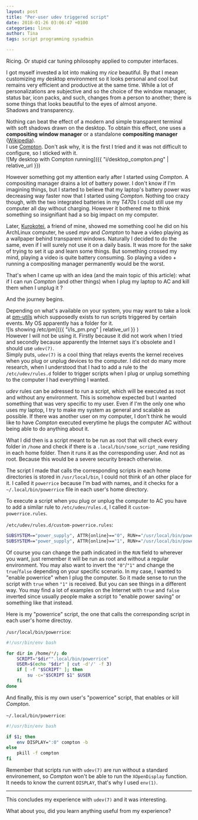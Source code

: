 ```yaml
---
layout: post
title: "Per-user udev triggered script"
date: 2018-01-26 03:06:47 +0100
categories: linux
author: Tina
tags: script programming sysadmin

---
```

Ricing. Or stupid car tuning philosophy applied to computer interfaces.

I got myself invested a lot into making my *rice* beautiful. By that I mean
customizing my desktop environment so it looks personal and cool but remains
very efficient and productive at the same time.
While a lot of personalizations are subjective and so the choice of the window
manager, status bar, icon packs, and such, changes from a person to another;
there is some things that looks beautiful to the eyes of almost anyone.  
Shadows and transparency.

Nothing can beat the effect of a modern and simple transparent terminal with
soft shadows drawn on the desktop. To obtain this effect, one uses a
**compositing window manager** or a standalone **compositing manager**
([Wikipedia](https://en.wikipedia.org/wiki/Compositing_window_manager)).  
I use [Compton](https://github.com/chjj/compton). Don't ask why, it is the
first I tried and it was not difficult to configure, so I sticked with it.  
![My desktop with Compton running]({{ "i/desktop_compton.png" | relative_url }})

However something got my attention early after I started using *Compton*. A
compositing manager drains a lot of battery power. I don't know if I'm
imagining things, but I started to believe that my laptop's battery power was
decreasing way faster now that I started using *Compton*. Nothing too crazy
though, with the two integrated batteries in my *T470s* I could still use my
computer all day without charging. However it bothered me to think something
so insignifiant had a so big impact on my computer.

Later, [Kurokotei](https://twitter.com/dialgadu77), a friend of mine, showed me
something cool he did on his ArchLinux computer, he used *mpv* and *Compton*
to have a video playing as a wallpaper behind transparent windows. Naturally
I decided to do the same, even if I will surely not use it on a daily basis. It
was more for the sake of trying to set it up and learn some things. But
something crossed my mind, playing a video is quite battery consuming. So
playing a video + running a compositing manager permanently would be the worst.

That's when I came up with an idea (and the main topic of this article): what if
I can run *Compton* (and other things) when I plug my laptop to AC and kill
them when I unplug it ?

And the journey begins.

Depending on what's available on your system, you may want to take a look at
[pm-utils](https://pm-utils.freedesktop.org/wiki/) which supposedly exists to
run scripts triggered by certain events. My OS apparently has a folder for it.  
![ls showing /etc/pm]({{ "i/ls_pm.png" | relative_url }} )  
However I will not be using it. Firstly because it did not work when I tried
and secondly because apparently the Internet says it's obsolete and I should
use `udev(7)`.  
Simply puts, `udev(7)` is a cool thing that relays events the kernel receives
when you plug or unplug devices to the computer. I did not do many more
research, when I understood that I had to add a rule to the `/etc/udev/rules.d`
folder to trigger scripts when I plug or unplug something to the computer I had
everything I wanted.

*udev* rules can be adressed to run a script, which will be executed as root
and without any environment. This is somehow expected but I wanted something
that was very specific to my user. Even if I'm the only one who uses my laptop,
I try to make my system as general and scalable as possible. If there was
another user on my computer, I don't think he would like to have *Compton*
executed everytime he plugs the computer AC without being able to do anything
about it.

What I did then is a script meant to be run as root that will check every
folder in `/home` and check if there is a `.local/bin/some_script_name`
residing in each home folder. Then it runs it as the corresponding user. And
not as root. Because this would be a severe security breach otherwise.

The script I made that calls the corresponding scripts in each home directories is
stored in `/usr/local/bin`, I could not think of an other place for it. I
called it `powerrice` because I'm bad with names, and it checks for a
`~/.local/bin/powerrice` file in each user's home directory.

To execute a script when you plug or unplug the computer to AC you have to add
a similar rule to `/etc/udev/rules.d`, I called it `custom-powerrice.rules`.

`/etc/udev/rules.d/custom-powerrice.rules`:  
```bash
SUBSYSTEM=="power_supply", ATTR{online}=="0", RUN+="/usr/local/bin/powerrice false"
SUBSYSTEM=="power_supply", ATTR{online}=="1", RUN+="/usr/local/bin/powerrice true"
```
Of course you can change the path indicated in the `RUN` field to wherever you
want, just remember it will be run as root and without a regular environment.
You may also want to invert the `"0"`/`"1"` and change the `true`/`false`
depending on your specific scenario. In my case, I wanted to "enable powerrice"
when I plug the computer. So it made sense to run the script with `true` when
`"1"` is received. But you can see things in a different way. You may find a
lot of examples on the Internet with `true` and `false` inverted since usually
people make a script to "enable power saving" or something like that instead.

Here is my "powerrice" script, the one that calls the corresponding script in
each user's home directoy.

`/usr/local/bin/powerrice`:  
```bash
#!/usr/bin/env bash

for dir in /home/*/; do
	SCRIPT="$dir"".local/bin/powerrice"
	USER=$(echo "$dir" | cut -d'/' -f 3)
	if [ -f "$SCRIPT" ]; then
		su -c="$SCRIPT $1" $USER
	fi
done
```

And finally, this is my own user's "powerrice" script, that enables or kill
*Compton*.

`~/.local/bin/powerrice`:
```bash
#!/usr/bin/env bash

if $1; then
	env DISPLAY=":0" compton -b
else
	pkill -f compton
fi
```
Remember that scripts run with `udev(7)` are run without a standard
environement, so *Compton* won't be able to run the `XOpenDisplay` function. It
needs to know the current `DISPLAY`, that's why I used `env(1)`.

---
This concludes my experience with `udev(7)` and it was interesting.

What about you, did you learn anything useful from my experience?
